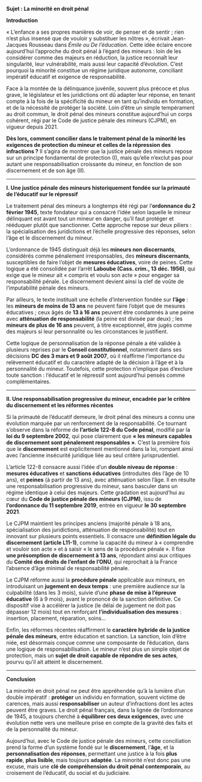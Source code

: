 **Sujet : La minorité en droit pénal**

**Introduction**

« L’enfance a ses propres manières de voir, de penser et de sentir ; rien n’est plus insensé que de vouloir y substituer les nôtres », écrivait Jean-Jacques Rousseau dans _Émile ou De l’éducation_. Cette idée éclaire encore aujourd’hui l’approche du droit pénal à l’égard des mineurs : loin de les considérer comme des majeurs en réduction, la justice reconnaît leur singularité, leur vulnérabilité, mais aussi leur capacité d’évolution. C’est pourquoi la minorité constitue un régime juridique autonome, conciliant impératif éducatif et exigence de responsabilité.

Face à la montée de la délinquance juvénile, souvent plus précoce et plus grave, le législateur et les juridictions ont dû adapter leur réponse, en tenant compte à la fois de la spécificité du mineur en tant qu’individu en formation, et de la nécessité de protéger la société. Loin d’être un simple tempérament au droit commun, le droit pénal des mineurs constitue aujourd’hui un corps cohérent, régi par le Code de justice pénale des mineurs (CJPM), en vigueur depuis 2021.

**Dès lors, comment concilier dans le traitement pénal de la minorité les exigences de protection du mineur et celles de la répression des infractions ?** Il s’agira de montrer que la justice pénale des mineurs repose sur un principe fondamental de protection (I), mais qu’elle n’exclut pas pour autant une responsabilisation croissante du mineur, en fonction de son discernement et de son âge (II).

---

**I. Une justice pénale des mineurs historiquement fondée sur la primauté de l’éducatif sur le répressif**

Le traitement pénal des mineurs a longtemps été régi par l’**ordonnance du 2 février 1945**, texte fondateur qui a consacré l’idée selon laquelle le mineur délinquant est avant tout un mineur en danger, qu’il faut protéger et rééduquer plutôt que sanctionner. Cette approche repose sur deux piliers : la spécialisation des juridictions et l’échelle progressive des réponses, selon l’âge et le discernement du mineur.

L’ordonnance de 1945 distinguait déjà les **mineurs non discernants**, considérés comme pénalement irresponsables, des **mineurs discernants**, susceptibles de faire l’objet de **mesures éducatives**, voire de peines. Cette logique a été consolidée par l’arrêt **Laboube (Cass. crim., 13 déc. 1956)**, qui exige que le mineur ait « compris et voulu son acte » pour engager sa responsabilité pénale. Le discernement devient ainsi la clef de voûte de l’imputabilité pénale des mineurs.

Par ailleurs, le texte instituait une échelle d’intervention fondée sur **l’âge** : les **mineurs de moins de 13 ans** ne peuvent faire l’objet que de mesures éducatives ; ceux âgés de **13 à 16 ans** peuvent être condamnés à une peine avec **atténuation de responsabilité** (la peine est divisée par deux) ; les **mineurs de plus de 16 ans** peuvent, à titre exceptionnel, être jugés comme des majeurs si leur personnalité ou les circonstances le justifient.

Cette logique de personnalisation de la réponse pénale a été validée à plusieurs reprises par le **Conseil constitutionnel**, notamment dans ses décisions **DC des 3 mars et 9 août 2007**, où il réaffirme l’importance du relèvement éducatif et du caractère adapté de la décision à l’âge et à la personnalité du mineur. Toutefois, cette protection n’implique pas d’exclure toute sanction : l’éducatif et le répressif sont aujourd’hui pensés comme complémentaires.

---

**II. Une responsabilisation progressive du mineur, encadrée par le critère du discernement et les réformes récentes**

Si la primauté de l’éducatif demeure, le droit pénal des mineurs a connu une évolution marquée par un renforcement de la responsabilité. Ce tournant s’observe dans la réforme de **l’article 122-8 du Code pénal**, modifié par la **loi du 9 septembre 2002**, qui pose clairement que **« les mineurs capables de discernement sont pénalement responsables »**. C’est la première fois que le **discernement** est explicitement mentionné dans la loi, rompant ainsi avec l’ancienne insécurité juridique liée au seul critère jurisprudentiel.

L’article 122-8 consacre aussi l’idée d’un **double niveau de réponse** : **mesures éducatives** et **sanctions éducatives** (introduites dès l’âge de 10 ans), et **peines** (à partir de 13 ans), avec atténuation selon l’âge. Il en résulte une responsabilisation progressive du mineur, sans basculer dans un régime identique à celui des majeurs. Cette gradation est aujourd’hui au cœur du **Code de justice pénale des mineurs (CJPM)**, issu de **l’ordonnance du 11 septembre 2019**, entrée en vigueur **le 30 septembre 2021**.

Le CJPM maintient les principes anciens (majorité pénale à 18 ans, spécialisation des juridictions, atténuation de responsabilité) tout en innovant sur plusieurs points essentiels. Il consacre une **définition légale du discernement (article L11-1)**, comme la capacité du mineur à « comprendre et vouloir son acte » et à saisir « le sens de la procédure pénale ». Il fixe **une présomption de discernement à 13 ans**, répondant ainsi aux critiques du **Comité des droits de l’enfant de l’ONU**, qui reprochait à la France l’absence d’âge minimal de responsabilité pénale.

Le CJPM réforme aussi la **procédure pénale** applicable aux mineurs, en introduisant un **jugement en deux temps** : une première audience sur la culpabilité (dans les 3 mois), suivie d’une **phase de mise à l’épreuve éducative** (6 à 9 mois), avant le prononcé de la sanction définitive. Ce dispositif vise à accélérer la justice (le délai de jugement ne doit pas dépasser 12 mois) tout en renforçant **l’individualisation des mesures** : insertion, placement, réparation, soins…

Enfin, les réformes récentes réaffirment le **caractère hybride de la justice pénale des mineurs**, entre éducation et sanction. La sanction, loin d’être niée, est désormais conçue comme une composante de l’éducation, dans une logique de responsabilisation. Le mineur n’est plus un simple objet de protection, mais un **sujet de droit capable de répondre de ses actes**, pourvu qu’il ait atteint le discernement.

---

**Conclusion**

La minorité en droit pénal ne peut être appréhendée qu’à la lumière d’un double impératif : **protéger** un individu en formation, souvent victime de carences, mais aussi **responsabiliser** un auteur d’infractions dont les actes peuvent être graves. Le droit pénal français, dans la lignée de l’ordonnance de 1945, a toujours cherché à **équilibrer ces deux exigences**, avec une évolution nette vers une meilleure prise en compte de la gravité des faits et de la personnalité du mineur.

Aujourd’hui, avec le Code de justice pénale des mineurs, cette conciliation prend la forme d’un système fondé sur le **discernement**, l’**âge**, et la **personnalisation des réponses**, permettant une justice à la fois **plus rapide**, **plus lisible**, mais toujours **adaptée**. La minorité n’est donc pas une excuse, mais une **clé de compréhension du droit pénal contemporain**, au croisement de l’éducatif, du social et du judiciaire.